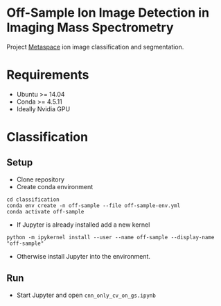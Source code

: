 # Off-Sample Ion Image Detection in Imaging Mass Spectrometry

Project [Metaspace](https://metaspace2020.eu) ion image classification and segmentation.

# Requirements

* Ubuntu >= 14.04
* Conda >= 4.5.11
* Ideally Nvidia GPU

# Classification

## Setup

* Clone repository
* Create conda environment

```
cd classification
conda env create -n off-sample --file off-sample-env.yml
conda activate off-sample
```

* If Jupyter is already installed add a new kernel

```
python -m ipykernel install --user --name off-sample --display-name "off-sample"
```

* Otherwise install Jupyter into the environment.

## Run

* Start Jupyter and open `cnn_only_cv_on_gs.ipynb`
